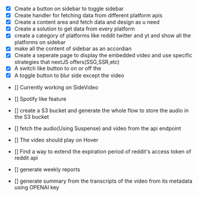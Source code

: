 - [X] Create a button on sidebar to toggle sidebar
- [X] Create handler for fetching data from different platform apis
- [X] Create a content area and fetch data and design as u need
- [X] Create a solution to get data from every platform 
- [X] create a category of platforms like reddit twitter and yt and show all the platforms on sidebar
- [X] make all the content of sidebar as an accordian
- [X] Create a seperate page to display the embedded video and use specific strategies that nextJS offers(SSG,SSR,etc)
- [X] A switch like button to on or off the 
- [X] A toggle button to blur side except the video
- [] Currently working on SideVideo
- [] Spotify like feature

- [] create a S3 bucket and generate the whole flow to store the audio in the S3 bucket
- [] fetch the audio(Using Suspense) and video from the api endpoint
- [] The video should play on Hover
- []  Find a way to extend the expiration period of reddit's access token of reddit api 
- [] generate weekly reports
- [] generate summary from the transcripts of the video from its metadata using OPENAI key
